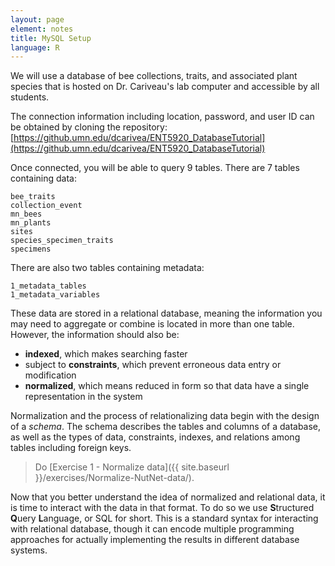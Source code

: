 ```yaml
---
layout: page
element: notes
title: MySQL Setup 
language: R
---
```


We will use a database of bee collections, traits, and associated
plant species that is hosted on Dr. Cariveau's lab computer and accessible
by all students. 

The connection information including location, password, and 
user ID can be obtained by cloning the repository:
[https://github.umn.edu/dcarivea/ENT5920_DatabaseTutorial](https://github.umn.edu/dcarivea/ENT5920_DatabaseTutorial)

Once connected, you will be able to query 9 tables. There are 
7 tables containing data:

```
bee_traits
collection_event
mn_bees
mn_plants
sites
species_specimen_traits
specimens
```

There are also two tables containing metadata:
```
1_metadata_tables
1_metadata_variables
```

These data are stored in a relational database, meaning the information
you may need to aggregate or combine is located in more than one
table. However, the information should also be:

- **indexed**, which makes searching faster
- subject to **constraints**, which prevent erroneous data entry or modification
- **normalized**, which means reduced in form so that data have 
a single representation in the system


Normalization and the process of relationalizing data begin 
with the design of a *schema*. The schema describes the tables 
and columns of a database, as well as the types of data, constraints, 
indexes, and relations among tables including foreign keys. 

> Do [Exercise 1 - Normalize data]({{ site.baseurl }}/exercises/Normalize-NutNet-data/).

Now that you better understand the idea of normalized and 
relational data, it is time to interact with the data in that
format. To do so we use **S**tructured **Q**uery **L**anguage, or SQL
for short. This is a standard syntax for interacting with 
relational database, though it can encode multiple programming
approaches for actually implementing the results in different
database systems.

